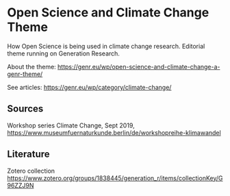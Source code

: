 # Open Science and Climate Change Theme

How Open Science is being used in climate change research. Editorial theme running on Generation Research. 

About the theme: https://genr.eu/wp/open-science-and-climate-change-a-genr-theme/

See articles: https://genr.eu/wp/category/climate-change/

## Sources

Workshop series Climate Change, Sept 2019, https://www.museumfuernaturkunde.berlin/de/workshopreihe-klimawandel

## Literature

Zotero collection https://www.zotero.org/groups/1838445/generation_r/items/collectionKey/G96ZZJ9N
